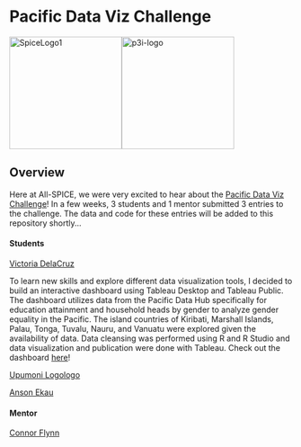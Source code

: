 # Pacific Data Viz Challenge

<div style="display: flex; flex-direction: row;">
    <img src="https://github.com/NSF-ALL-SPICE-Alliance/marine-debris-ML/assets/76076246/1521c60c-e40c-4b39-84ae-8feab2e8c91b" alt="SpiceLogo1" width="200"/>
    <img src="https://github.com/user-attachments/assets/62c99814-6236-47d9-a75e-36c5b5d241e5" alt="p3i-logo" width="200"/>
</div>

## Overview

Here at All-SPICE, we were very excited to hear about the [Pacific Data Viz Challenge](https://pacificdatavizchallenge.org/en)! In a few weeks, 3 students and 1 mentor submitted 3 entries to the challenge. The data and code for these entries will be added to this repository shortly...

#### Students

[Victoria DelaCruz](https://github.com/vdlcruz670)

To learn new skills and explore different data visualization tools, I decided to build an interactive dashboard using Tableau Desktop and Tableau Public. The dashboard utilizes data from the Pacific Data Hub specifically for education attainment and household heads by gender to analyze gender equality in the Pacific. The island countries of Kiribati, Marshall Islands, Palau, Tonga, Tuvalu, Nauru, and Vanuatu were explored given the availability of data. Data cleansing was performed using R and R Studio and data visualization and publication were done with Tableau. Check out the dashboard [here](https://public.tableau.com/app/profile/victoria.delacruz2422/viz/GenderInEqualityinthePacific_17223888097610/Overview)!

[Upumoni Logologo](https://github.com/UpumoniLogologo)

[Anson Ekau ](https://github.com/aekau21)

#### Mentor

[Connor Flynn](https://connorflynn.github.io/)
